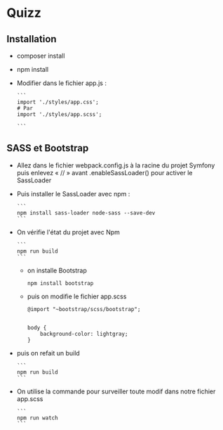 # Quizz

## Installation

- composer install

- npm install

- Modifier dans le fichier app.js :

      ```
      import './styles/app.css';
      # Par
      import './styles/app.scss';

      ```

## SASS et Bootstrap

- Allez dans le fichier webpack.config.js à la racine du projet Symfony puis enlevez « // » avant .enableSassLoader() pour activer le SassLoader

- Puis installer le SassLoader avec npm :

      ```
      npm install sass-loader node-sass --save-dev
      ```

- On vérifie l'état du projet avec Npm

      ```
      npm run build
      ```
  - on installe Bootstrap

      ```
      npm install bootstrap
      ```
  - puis on modifie le fichier app.scss

      ```
      @import "~bootstrap/scss/bootstrap";


      body {
          background-color: lightgray;
      }
      ```

- puis on refait un build

      ```
      npm run build
      ```

- On utilise la commande pour surveiller toute modif dans notre fichier app.scss

      ```
      npm run watch
      ```
